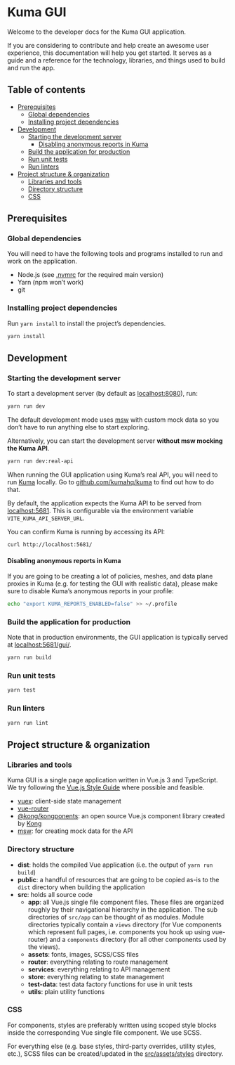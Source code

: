 # Kuma GUI

Welcome to the developer docs for the Kuma GUI application.

If you are considering to contribute and help create an awesome user experience, this documentation will help you get started. It serves as a guide and a reference for the technology, libraries, and things used to build and run the app.

## Table of contents

- [Prerequisites](#prerequisites)
  - [Global dependencies](#global-dependencies)
  - [Installing project dependencies](#installing-project-dependencies)
- [Development](#development)
  - [Starting the development server](#starting-the-development-server)
    - [Disabling anonymous reports in Kuma](#disabling-anonymous-reports-in-kuma)
  - [Build the application for production](#build-the-application-for-production)
  - [Run unit tests](#run-unit-tests)
  - [Run linters](#run-linters)
- [Project structure & organization](#project-structure--organization)
  - [Libraries and tools](#libraries-and-tools)
  - [Directory structure](#directory-structure)
  - [CSS](#css)

## Prerequisites

### Global dependencies

You will need to have the following tools and programs installed to run and work on the application.

- Node.js (see [.nvmrc](https://github.com/kumahq/kuma-gui/blob/master/.nvmrc) for the required main version)
- Yarn (npm won’t work)
- git

### Installing project dependencies

Run `yarn install` to install the project’s dependencies.

```sh
yarn install
```

## Development

### Starting the development server

To start a development server (by default as [localhost:8080](http://localhost:8080/)), run:

```sh
yarn run dev
```

The default development mode uses [msw](https://mswjs.io/) with custom mock data so you don’t have to run anything else to start exploring.

Alternatively, you can start the development server **without msw mocking the Kuma API**.

```sh
yarn run dev:real-api
```

When running the GUI application using Kuma’s real API, you will need to run [Kuma](https://github.com/kumahq/kuma/) locally. Go to [github.com/kumahq/kuma](https://github.com/kumahq/kuma/) to find out how to do that.

By default, the application expects the Kuma API to be served from [localhost:5681](http://localhost:5681). This is configurable via the environment variable `VITE_KUMA_API_SERVER_URL`.

You can confirm Kuma is running by accessing its API:

```sh
curl http://localhost:5681/
```

#### Disabling anonymous reports in Kuma

If you are going to be creating a lot of policies, meshes, and data plane proxies in Kuma (e.g. for testing the GUI with realistic data), please make sure to disable Kuma’s anonymous reports in your profile:

```sh
echo "export KUMA_REPORTS_ENABLED=false" >> ~/.profile
```

### Build the application for production

Note that in production environments, the GUI application is typically served at [localhost:5681/gui/](http://localhost:5681/gui/).

```sh
yarn run build
```

### Run unit tests

```sh
yarn test
```

### Run linters

```sh
yarn run lint
```

## Project structure & organization

### Libraries and tools

Kuma GUI is a single page application written in Vue.js 3 and TypeScript. We try following the [Vue.js Style Guide](https://vuejs.org/style-guide/) where possible and feasible.

- [vuex](https://vuex.vuejs.org/): client-side state management
- [vue-router](https://router.vuejs.org/)
- [@kong/kongponents](https://kongponents.netlify.app/): an open source Vue.js component library created by [Kong](https://konghq.com/)
- [msw](https://mswjs.io/): for creating mock data for the API

### Directory structure

- **dist**: holds the compiled Vue application (i.e. the output of `yarn run build`)
- **public**: a handful of resources that are going to be copied as-is to the `dist` directory when building the application
- **src**: holds all source code
  - **app**: all Vue.js single file component files. These files are organized roughly by their navigational hierarchy in the application. The sub directories of `src/app` can be thought of as modules. Module directories typically contain a `views` directory (for Vue components which represent full pages, i.e. components you hook up using vue-router) and a `components` directory (for all other components used by the views).
  - **assets**: fonts, images, SCSS/CSS files
  - **router**: everything relating to route management
  - **services**: everything relating to API management
  - **store**: everything relating to state management
  - **test-data**: test data factory functions for use in unit tests
  - **utils**: plain utility functions

### CSS

For components, styles are preferably written using scoped style blocks inside the corresponding Vue single file component. We use SCSS.

For everything else (e.g. base styles, third-party overrides, utility styles, etc.), SCSS files can be created/updated in the [src/assets/styles](https://github.com/kumahq/kuma-gui/tree/master/src/assets/styles) directory.
